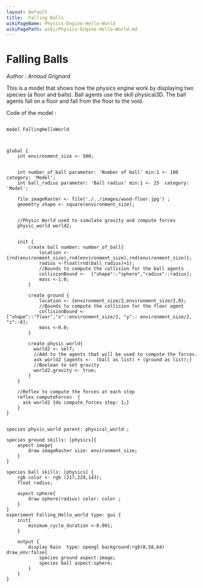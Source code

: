 ```yaml
---
layout: default
title:  Falling Balls
wikiPageName: Physics-Engine-Hello-World
wikiPagePath: wiki/Physics-Engine-Hello-World.md
---
```


[//]: # (keyword|skill_physics)
[//]: # (keyword|concept_physics_engine)
[//]: # (keyword|concept_skill)
[//]: # (keyword|concept_spatial_computation)
[//]: # (keyword|concept_3d)
# Falling Balls


_Author : Arnaud Grignard_

This is a model that shows how the physics engine work by displaying two species (a floor and balls). Ball agents use the skill physical3D. The ball agents fall on a floor and fall from the floor to the void. 


Code of the model : 

```

model FallingHelloWorld



global {
	int environment_size <- 500; 
 
	 
	int number_of_ball parameter: 'Number of ball' min:1 <- 100  category: 'Model'; 
	int ball_radius parameter: 'Ball radius' min:1 <- 25  category: 'Model'; 
	
	file imageRaster <- file('./../images/wood-floor.jpg') ;
	geometry shape <- square(environment_size);
	
	
	//Physic World used to simulate gravity and compute forces
	physic_world world2;
	
	
	init {
		create ball number: number_of_ball{
			location <-  {rnd(environment_size),rnd(environment_size),rnd(environment_size)};
            radius <-float(rnd(ball_radius)+1);
            //Bounds to compute the collision for the ball agents
			collisionBound <-  ["shape"::"sphere","radius"::radius];
			mass <-1.0;
		}
		
		create ground {
			location <- {environment_size/2,environment_size/2,0};
            //Bounds to compute the collision for the floor agent
			collisionBound <-  ["shape"::"floor","x"::environment_size/2, "y":: environment_size/2, "z"::0];
			mass <-0.0;
		}

		create physic_world{
		  world2 <- self;
		  //Add to the agents that will be used to compute the forces.
		  ask world2 {agents <-  (ball as list) + (ground as list);}
		  //Boolean to set gravity 	
		  world2.gravity <- true;
		}
	}
	
	//Reflex to compute the forces at each step
	reflex computeForces  {
	  ask world2 {do compute_forces step: 1;}
	} 			
} 


species physic_world parent: physical_world ;

species ground skills: [physics]{    	
	aspect image{
		draw imageRaster size: environment_size;
	}
}
 
species ball skills: [physics] {  
	rgb color <- rgb (217,229,143); 
	float radius;

	aspect sphere{
		draw sphere(radius) color: color ;
	}	
}
experiment Falling_Hello_world type: gui {
	init{
		minimum_cycle_duration <-0.001;
	}
	
	output {		
		display Rain  type: opengl background:rgb(0,58,64) draw_env:false{
			species ground aspect:image;
		    species ball aspect:sphere;			
		}
	}
}

```
